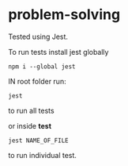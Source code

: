# problem-solving

Tested using Jest. 

To run tests install jest globally 
```
npm i --global jest
```

IN root folder run:
```
jest
```
to run all tests 

or inside __test__
```
jest NAME_OF_FILE
```
to run individual test.